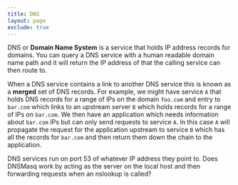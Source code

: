 ```yaml
---
title: DNS
layout: page
exclude: true
---
```


DNS or **Domain Name System** is a service that holds IP address records for domains. You can query a DNS service with a human readable domain name path and it will return the IP address of that the calling service can then route to.

When a DNS service contains a link to another DNS service this is known as a **merged** set of DNS records. For example, we might have service `A` that holds DNS records for a range of IPs on the domain `foo.com` and entry to `bar.com` which links to an upstream server `B` which holds records for a range of IPs on `bar.com`. We then have an application which needs information about `bar.com` IPs but can only send requests to service `A`. In this case `A` will propagate the request for the application upstream to service `B` which has all the records for `bar.com` and then return them down the chain to the application.

DNS services run on port 53 of whatever IP address they point to. Does DNSMasq work by acting as the server on the local host and then forwarding requests when an nslookup is called?
<!--stackedit_data:
eyJoaXN0b3J5IjpbLTExOTI3Nzc3NzksNDkyMzI3NzIsLTE4Nz
Y1MzA2NDksLTE4MTY2ODM1OCwtMTgxNjY4MzU4XX0=
-->